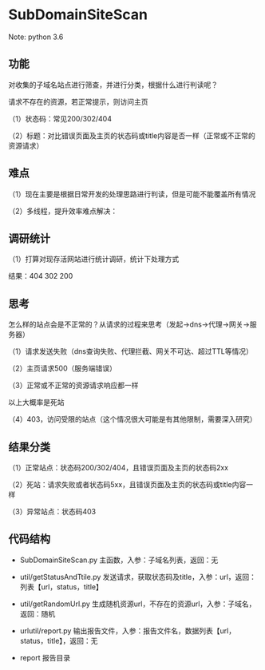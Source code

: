 # SubDomainSiteScan 

Note: python 3.6

## 功能

对收集的子域名站点进行筛查，并进行分类，根据什么进行判读呢？

请求不存在的资源，若正常提示，则访问主页

（1）状态码：常见200/302/404

（2）标题：对比错误页面及主页的状态码或title内容是否一样（正常或不正常的资源请求）



## 难点

（1）现在主要是根据日常开发的处理思路进行判读，但是可能不能覆盖所有情况

（2）多线程，提升效率难点解决：


## 调研统计
（1）打算对现存活网站进行统计调研，统计下处理方式

结果：404 302 200 



## 思考

怎么样的站点会是不正常的？从请求的过程来思考（发起->dns->代理->网关->服务器）

（1）请求发送失败（dns查询失败、代理拦截、网关不可达、超过TTL等情况）

（2）主页请求500（服务端错误）

（3）正常或不正常的资源请求响应都一样

以上大概率是死站

（4）403，访问受限的站点（这个情况很大可能是有其他限制，需要深入研究）



## 结果分类

（1）正常站点：状态码200/302/404，且错误页面及主页的状态码2xx

（2）死站：请求失败或者状态码5xx，且错误页面及主页的状态码或title内容一样

（3）异常站点：状态码403



## 代码结构

- SubDomainSiteScan.py        主函数，入参：子域名列表，返回：无

- util/getStatusAndTtile.py   发送请求，获取状态码及title，入参：url，返回：列表【url，status，title】

- util/getRandomUrl.py        生成随机资源url，不存在的资源url，入参：子域名，返回：随机

- urlutil/report.py              输出报告文件，入参：报告文件名，数据列表【url，status，title】，返回：无

- report                      报告目录